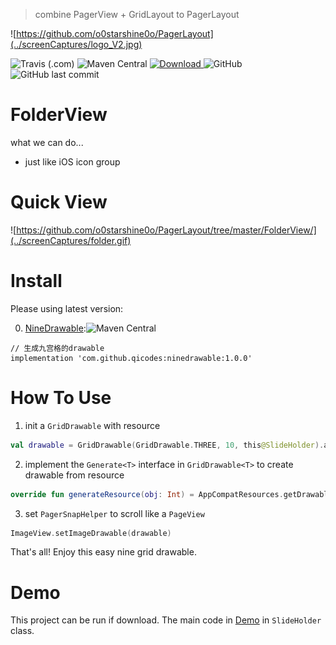 > combine PagerView + GridLayout to PagerLayout

![https://github.com/o0starshine0o/PagerLayout](../screenCaptures/logo_V2.jpg)

![Travis (.com)](https://img.shields.io/travis/com/o0starshine0o/PagerLayout)
![Maven Central](https://img.shields.io/maven-central/v/com.github.qicodes/ninedrawable)
[ ![Download](https://api.bintray.com/packages/beijingqicode/maven/NineDrawable/images/download.svg) ](https://bintray.com/beijingqicode/maven/NineDrawable/_latestVersion)
![GitHub](https://img.shields.io/github/license/o0starshine0o/PagerLayout)
![GitHub last commit](https://img.shields.io/github/last-commit/o0starshine0o/PagerLayout)

# FolderView

what we can do...
* just like iOS icon group

# Quick View

![https://github.com/o0starshine0o/PagerLayout/tree/master/FolderView/](../screenCaptures/folder.gif)

# Install
Please using latest version:

0. [NineDrawable](https://github.com/o0starshine0o/PagerLayout/tree/master/NineDrawable/):![Maven Central](https://img.shields.io/maven-central/v/com.github.qicodes/ninedrawable)
```
// 生成九宫格的drawable
implementation 'com.github.qicodes:ninedrawable:1.0.0'
```

# How To Use

1. init a `GridDrawable` with resource
```kotlin
val drawable = GridDrawable(GridDrawable.THREE, 10, this@SlideHolder).addRes(*Array(100) { resourceId })
```
2. implement the `Generate<T>` interface in `GridDrawable<T>` to create drawable from resource
```kotlin
override fun generateResource(obj: Int) = AppCompatResources.getDrawable(itemView.context, obj)
```
3. set `PagerSnapHelper` to scroll like a `PageView`
```kotlin
ImageView.setImageDrawable(drawable)
```

That's all!
Enjoy this easy nine grid drawable.


# Demo
This project can be run if download.
The main code in [Demo](https://github.com/o0starshine0o/PagerLayout/blob/master/app/src/main/java/com/abelhu/SlideAdapter.kt) in `SlideHolder` class.
